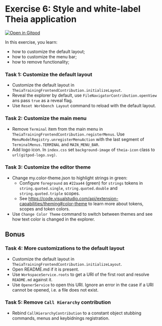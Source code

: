 # Exercise 6: Style and white-label Theia application

[![Open in Gitpod](https://gitpod.io/button/open-in-gitpod.svg)](https://gitpod.io#https://github.com/Ron-ZL/theia-training/tree/exercise-6)

In this exercise, you learn:
- how to customize the default layout;
- how to customize the menu bar;
- how to remove functionality;

### Task 1: Customize the default layout
- Customize the default layout in `TheiaTrainingFrontendContribution.initializeLayout`.
- Reveal the explorer by default, use `FileNavigatorContribution.openView` ans pass `true` as a reveal flag.
- Use `Reset Workbench Layout` command to reload with the default layout.

### Task 2: Customize the main menu
- Remove `Terminal` item from the main menu in `TheiaTrainingFrontendContribution.registerMenus`.
Use `MenuModelRegistry.unregisterMenuAction` with the last segment of `TerminalMenus.TERMINAL` and `MAIN_MENU_BAR`.
- Add logo icon. In `index.css` set `background-image` of `theia-icon` class to `url(gitpod-logo.svg)`.

### Task 3: Customize the editor theme
- Change my.color-theme.json to highlight strings in green: 
  - Configure `foreground` as `#22aa44` (green) for `strings` tokens in `string.quoted.single`, `string.quoted.double` and `string.quoted.triple` scopes.
  - See https://code.visualstudio.com/api/extension-capabilities/theming#color-theme to learn more about tokens, scopes and token colors.
- Use `Change Color Theme` command to switch between themes and see how text color is changed in the explorer.

## Bonus

### Task 4: More customizations to the default layout
- Customize the default layout in `TheiaTrainingFrontendContribution.initializeLayout`.
- Open README.md if it is present.
- Use `WorkspaceService.roots` to get a URI of the first root and resolve `README.md` against it.
- Use `OpenerService` to open this URI. Ignore an error in the case if a URI cannot be opened, i.e. a file does not exist.

### Task 5: Remove `Call Hierarchy` contribution
- Rebind `CallHierarchyContribution` to a constant object stubbing commands, menus and keybidnings registration.
